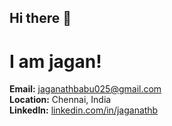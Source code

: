 ## Hi there 👋
# I am jagan!
**Email:** [jaganathbabu025@gmail.com](mailto:jaganathbabu025@gmail.com)  
**Location:** Chennai, India  
**LinkedIn:** [linkedin.com/in/jaganathb](https://linkedin.com/in/jaganathb)  

